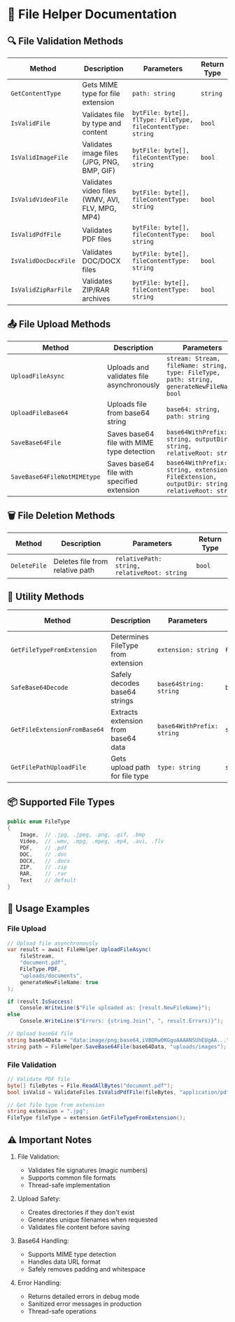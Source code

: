 # 📁 File Helper Documentation

## 🔍 **File Validation Methods**
| Method | Description | Parameters | Return Type |
|--------|-------------|------------|-------------|
| `GetContentType` | Gets MIME type for file extension | `path: string` | `string` |
| `IsValidFile` | Validates file by type and content | `bytFile: byte[], flType: FileType, fileContentType: string` | `bool` |
| `IsValidImageFile` | Validates image files (JPG, PNG, BMP, GIF) | `bytFile: byte[], fileContentType: string` | `bool` |
| `IsValidVideoFile` | Validates video files (WMV, AVI, FLV, MPG, MP4) | `bytFile: byte[], fileContentType: string` | `bool` |
| `IsValidPdfFile` | Validates PDF files | `bytFile: byte[], fileContentType: string` | `bool` |
| `IsValidDocDocxFile` | Validates DOC/DOCX files | `bytFile: byte[], fileContentType: string` | `bool` |
| `IsValidZipRarFile` | Validates ZIP/RAR archives | `bytFile: byte[], fileContentType: string` | `bool` |

## 📤 **File Upload Methods**
| Method | Description | Parameters | Return Type |
|--------|-------------|------------|-------------|
| `UploadFileAsync` | Uploads and validates file asynchronously | `stream: Stream, fileName: string, type: FileType, path: string, generateNewFileName: bool` | `Task<UploadFileResult>` |
| `UploadFileBase64` | Uploads file from base64 string | `base64: string, path: string` | `void` |
| `SaveBase64File` | Saves base64 file with MIME type detection | `base64WithPrefix: string, outputDir: string, relativeRoot: string` | `string` |
| `SaveBase64FileNotMIMEtype` | Saves base64 file with specified extension | `base64WithPrefix: string, extension: FileExtension, outputDir: string, relativeRoot: string` | `string` |

## 🗑️ **File Deletion Methods**
| Method | Description | Parameters | Return Type |
|--------|-------------|------------|-------------|
| `DeleteFile` | Deletes file from relative path | `relativePath: string, relativeRoot: string` | `bool` |

## 🔄 **Utility Methods**
| Method | Description | Parameters | Return Type |
|--------|-------------|------------|-------------|
| `GetFileTypeFromExtension` | Determines FileType from extension | `extension: string` | `FileType` |
| `SafeBase64Decode` | Safely decodes base64 strings | `base64String: string` | `byte[]` |
| `GetFileExtensionFromBase64` | Extracts extension from base64 data | `base64WithPrefix: string` | `string` |
| `GetFilePathUploadFile` | Gets upload path for file type | `type: string` | `string` |

## 📦 **Supported File Types**
```csharp
public enum FileType
{
    Image,  // .jpg, .jpeg, .png, .gif, .bmp
    Video,  // .wmv, .mpg, .mpeg, .mp4, .avi, .flv
    PDF,    // .pdf
    DOC,    // .doc
    DOCX,   // .docx
    ZIP,    // .zip
    RAR,    // .rar
    Text    // default
}
```

## 📝 **Usage Examples**

### File Upload
```csharp
// Upload file asynchronously
var result = await FileHelper.UploadFileAsync(
    fileStream,
    "document.pdf",
    FileType.PDF,
    "uploads/documents",
    generateNewFileName: true
);

if (result.IsSuccess)
    Console.WriteLine($"File uploaded as: {result.NewFileName}");
else
    Console.WriteLine($"Errors: {string.Join(", ", result.Errors)}");

// Upload base64 file
string base64Data = "data:image/png;base64,iVBORw0KGgoAAAANSUhEUgAA...";
string path = FileHelper.SaveBase64File(base64Data, "uploads/images");
```

### File Validation
```csharp
// Validate PDF file
byte[] fileBytes = File.ReadAllBytes("document.pdf");
bool isValid = ValidateFiles.IsValidPdfFile(fileBytes, "application/pdf");

// Get file type from extension
string extension = ".jpg";
FileType fileType = extension.GetFileTypeFromExtension();
```

## ⚠️ **Important Notes**

1. File Validation:
   - Validates file signatures (magic numbers)
   - Supports common file formats
   - Thread-safe implementation

2. Upload Safety:
   - Creates directories if they don't exist
   - Generates unique filenames when requested
   - Validates file content before saving

3. Base64 Handling:
   - Supports MIME type detection
   - Handles data URL format
   - Safely removes padding and whitespace

4. Error Handling:
   - Returns detailed errors in debug mode
   - Sanitized error messages in production
   - Thread-safe operations